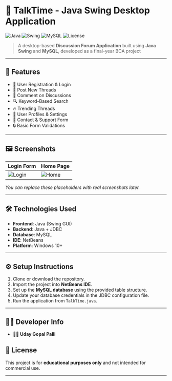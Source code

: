 # 🧵 TalkTime - Java Swing Desktop Application

![Java](https://img.shields.io/badge/Language-Java-blue)
![Swing](https://img.shields.io/badge/GUI-Java%20Swing-orange)
![MySQL](https://img.shields.io/badge/Database-MySQL-brightgreen)
![License](https://img.shields.io/badge/Project-Type-Academic-informational)

> A desktop-based **Discussion Forum Application** built using **Java Swing** and **MySQL**, developed as a final-year BCA project

---

## 📌 Features

- 📝 User Registration & Login  
- 🧵 Post New Threads  
- 💬 Comment on Discussions  
- 🔍 Keyword-Based Search  
- 🔥 Trending Threads  
- 👤 User Profiles & Settings  
- 📩 Contact & Support Form  
- 🔒 Basic Form Validations  

---

## 🖼️ Screenshots

| Login Form | Home Page |
|------------|-----------|
| ![Login](https://via.placeholder.com/300x200?text=Login+Form) | ![Home](https://via.placeholder.com/300x200?text=Home+Page) |

*You can replace these placeholders with real screenshots later.*

---

## 🛠️ Technologies Used

- **Frontend**: Java (Swing GUI)
- **Backend**: Java + JDBC
- **Database**: MySQL
- **IDE**: NetBeans
- **Platform**: Windows 10+

---

## ⚙️ Setup Instructions

1. Clone or download the repository.
2. Import the project into **NetBeans IDE**.
3. Set up the **MySQL database** using the provided table structure.
4. Update your database credentials in the JDBC configuration file.
5. Run the application from `TalkTime.java`.

---

## 🧑‍💻 Developer Info

- 👨‍🎓 **Uday Gopal Palli**  




## 📄 License

This project is for **educational purposes only** and not intended for commercial use.

---

